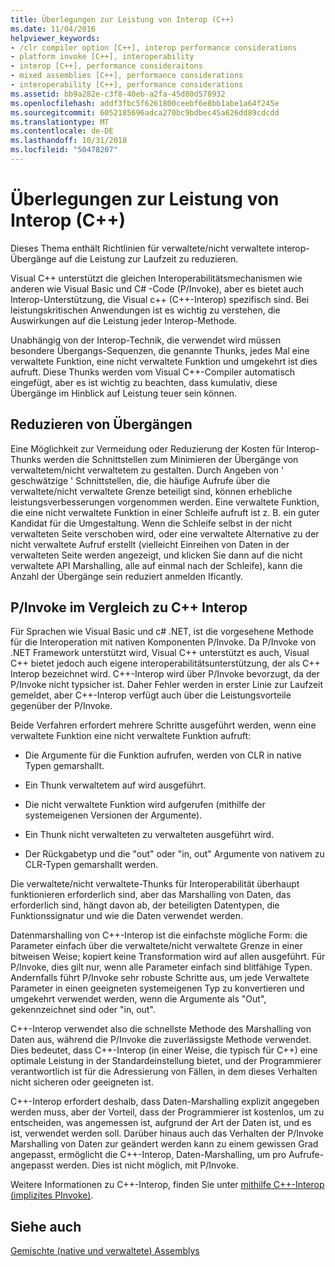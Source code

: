 ```yaml
---
title: Überlegungen zur Leistung von Interop (C++)
ms.date: 11/04/2016
helpviewer_keywords:
- /clr compiler option [C++], interop performance considerations
- platform invoke [C++], interoperability
- interop [C++], performance consideraitons
- mixed assemblies [C++], performance considerations
- interoperability [C++], performance considerations
ms.assetid: bb9a282e-c3f8-40eb-a2fa-45d80d578932
ms.openlocfilehash: addf3fbc5f6261800ceebf6e8bb1abe1a64f245e
ms.sourcegitcommit: 6052185696adca270bc9bdbec45a626dd89cdcdd
ms.translationtype: MT
ms.contentlocale: de-DE
ms.lasthandoff: 10/31/2018
ms.locfileid: "50478207"
---
```

# <a name="performance-considerations-for-interop-c"></a>Überlegungen zur Leistung von Interop (C++)

Dieses Thema enthält Richtlinien für verwaltete/nicht verwaltete interop-Übergänge auf die Leistung zur Laufzeit zu reduzieren.

Visual C++ unterstützt die gleichen Interoperabilitätsmechanismen wie anderen wie Visual Basic und C# -Code (P/Invoke), aber es bietet auch Interop-Unterstützung, die Visual c++ (C++-Interop) spezifisch sind. Bei leistungskritischen Anwendungen ist es wichtig zu verstehen, die Auswirkungen auf die Leistung jeder Interop-Methode.

Unabhängig von der Interop-Technik, die verwendet wird müssen besondere Übergangs-Sequenzen, die genannte Thunks, jedes Mal eine verwaltete Funktion, eine nicht verwaltete Funktion und umgekehrt ist dies aufruft. Diese Thunks werden vom Visual C++-Compiler automatisch eingefügt, aber es ist wichtig zu beachten, dass kumulativ, diese Übergänge im Hinblick auf Leistung teuer sein können.

## <a name="reducing-transitions"></a>Reduzieren von Übergängen

Eine Möglichkeit zur Vermeidung oder Reduzierung der Kosten für Interop-Thunks werden die Schnittstellen zum Minimieren der Übergänge von verwaltetem/nicht verwaltetem zu gestalten. Durch Angeben von ' geschwätzige ' Schnittstellen, die, die häufige Aufrufe über die verwaltete/nicht verwaltete Grenze beteiligt sind, können erhebliche leistungsverbesserungen vorgenommen werden. Eine verwaltete Funktion, die eine nicht verwaltete Funktion in einer Schleife aufruft ist z. B. ein guter Kandidat für die Umgestaltung. Wenn die Schleife selbst in der nicht verwalteten Seite verschoben wird, oder eine verwaltete Alternative zu der nicht verwaltete Aufruf erstellt (vielleicht Einreihen von Daten in der verwalteten Seite werden angezeigt, und klicken Sie dann auf die nicht verwaltete API Marshalling, alle auf einmal nach der Schleife), kann die Anzahl der Übergänge sein reduziert anmelden Ificantly.

## <a name="pinvoke-vs-c-interop"></a>P/Invoke im Vergleich zu C++ Interop

Für Sprachen wie Visual Basic und c# .NET, ist die vorgesehene Methode für die Interoperation mit nativen Komponenten P/Invoke. Da P/Invoke von .NET Framework unterstützt wird, Visual C++ unterstützt es auch, Visual C++ bietet jedoch auch eigene interoperabilitätsunterstützung, der als C++ Interop bezeichnet wird. C++-Interop wird über P/Invoke bevorzugt, da der P/Invoke nicht typsicher ist. Daher Fehler werden in erster Linie zur Laufzeit gemeldet, aber C++-Interop verfügt auch über die Leistungsvorteile gegenüber der P/Invoke.

Beide Verfahren erfordert mehrere Schritte ausgeführt werden, wenn eine verwaltete Funktion eine nicht verwaltete Funktion aufruft:

- Die Argumente für die Funktion aufrufen, werden von CLR in native Typen gemarshallt.

- Ein Thunk verwaltetem auf wird ausgeführt.

- Die nicht verwaltete Funktion wird aufgerufen (mithilfe der systemeigenen Versionen der Argumente).

- Ein Thunk nicht verwalteten zu verwalteten ausgeführt wird.

- Der Rückgabetyp und die "out" oder "in, out" Argumente von nativem zu CLR-Typen gemarshallt werden.

Die verwaltete/nicht verwaltete-Thunks für Interoperabilität überhaupt funktionieren erforderlich sind, aber das Marshalling von Daten, das erforderlich sind, hängt davon ab, der beteiligten Datentypen, die Funktionssignatur und wie die Daten verwendet werden.

Datenmarshalling von C++-Interop ist die einfachste mögliche Form: die Parameter einfach über die verwaltete/nicht verwaltete Grenze in einer bitweisen Weise; kopiert keine Transformation wird auf allen ausgeführt. Für P/Invoke, dies gilt nur, wenn alle Parameter einfach sind blitfähige Typen. Andernfalls führt P/Invoke sehr robuste Schritte aus, um jede Verwaltete Parameter in einen geeigneten systemeigenen Typ zu konvertieren und umgekehrt verwendet werden, wenn die Argumente als "Out", gekennzeichnet sind oder "in, out".

C++-Interop verwendet also die schnellste Methode des Marshalling von Daten aus, während die P/Invoke die zuverlässigste Methode verwendet. Dies bedeutet, dass C++-Interop (in einer Weise, die typisch für C++) eine optimale Leistung in der Standardeinstellung bietet, und der Programmierer verantwortlich ist für die Adressierung von Fällen, in dem dieses Verhalten nicht sicheren oder geeigneten ist.

C++-Interop erfordert deshalb, dass Daten-Marshalling explizit angegeben werden muss, aber der Vorteil, dass der Programmierer ist kostenlos, um zu entscheiden, was angemessen ist, aufgrund der Art der Daten ist, und es ist, verwendet werden soll. Darüber hinaus auch das Verhalten der P/Invoke Marshalling von Daten zur geändert werden kann zu einem gewissen Grad angepasst, ermöglicht die C++-Interop, Daten-Marshalling, um pro Aufrufe-angepasst werden. Dies ist nicht möglich, mit P/Invoke.

Weitere Informationen zu C++-Interop, finden Sie unter [mithilfe C++-Interop (implizites PInvoke)](../dotnet/using-cpp-interop-implicit-pinvoke.md).

## <a name="see-also"></a>Siehe auch

[Gemischte (native und verwaltete) Assemblys](../dotnet/mixed-native-and-managed-assemblies.md)